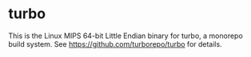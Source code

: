 # turbo

This is the Linux MIPS 64-bit Little Endian binary for turbo, a monorepo build system. See https://github.com/turborepo/turbo for details.
